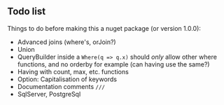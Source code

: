 Todo list
----------
Things to do before making this a nuget package (or version 1.0.0):

- Advanced joins (where's, orJoin?)
- Union
- QueryBuilder inside a `Where(q => q.x)` should _only_ allow other where functions, and no orderby for example
  (can having use the same?)
- Having with count, max, etc. functions
- Option: Capitalisation of keywords
- Documentation comments `///`
- SqlServer, PostgreSql
